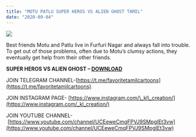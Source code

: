 ```yaml
---
title: "MOTU PATLU SUPER HEROS VS ALIEN GHOST TAMIL"
date: "2020-09-04"
---
```


[![](https://1.bp.blogspot.com/-421g84ITPHs/X08i3LO4_AI/AAAAAAAAAbQ/gH7EgFp6VFAGZL9iTwEW3pMIpkAyYnr-gCLcBGAsYHQ/s640/MOTU{ec34d6f8d01d0ede45b01e6d3eeb5f4ac62af10115d837c4a722207aa6a1b02d}2BPATLU{ec34d6f8d01d0ede45b01e6d3eeb5f4ac62af10115d837c4a722207aa6a1b02d}2BFREE{ec34d6f8d01d0ede45b01e6d3eeb5f4ac62af10115d837c4a722207aa6a1b02d}2BDOWNLOAD{ec34d6f8d01d0ede45b01e6d3eeb5f4ac62af10115d837c4a722207aa6a1b02d}2BIN{ec34d6f8d01d0ede45b01e6d3eeb5f4ac62af10115d837c4a722207aa6a1b02d}2BTAMIL.jpg)](https://1.bp.blogspot.com/-421g84ITPHs/X08i3LO4_AI/AAAAAAAAAbQ/gH7EgFp6VFAGZL9iTwEW3pMIpkAyYnr-gCLcBGAsYHQ/s1440/MOTU{ec34d6f8d01d0ede45b01e6d3eeb5f4ac62af10115d837c4a722207aa6a1b02d}2BPATLU{ec34d6f8d01d0ede45b01e6d3eeb5f4ac62af10115d837c4a722207aa6a1b02d}2BFREE{ec34d6f8d01d0ede45b01e6d3eeb5f4ac62af10115d837c4a722207aa6a1b02d}2BDOWNLOAD{ec34d6f8d01d0ede45b01e6d3eeb5f4ac62af10115d837c4a722207aa6a1b02d}2BIN{ec34d6f8d01d0ede45b01e6d3eeb5f4ac62af10115d837c4a722207aa6a1b02d}2BTAMIL.jpg)

Best friends Motu and Patlu live in Furfuri Nagar and always fall into trouble. To get out of those problems, often due to Motu’s clumsy actions, they eventually get help from their other friends.

**SUPER HEROS VS ALIEN GHOST – [DOWNLOAD](https://mega.nz/file/e8cETY5Y#1CbsF29EdQVhFi0VA-46qSV1S7KJzm-ooFwd4ii6GVM)**

JOIN TELEGRAM CHANNEL-[https://t.me/favoritetamilcartoons](https://t.me/favoritetamilcartoons)

JOIN INSTAGRAM PAGE- [https://www.instagram.com/\_kl\_creation/](https://www.instagram.com/_kl_creation/)

JOIN YOUTUBE CHANNEL- [https://www.youtube.com/channel/UCEeweCmqFPVJ9SMpgIEt3vw](https://www.youtube.com/channel/UCEeweCmqFPVJ9SMpgIEt3vw)
